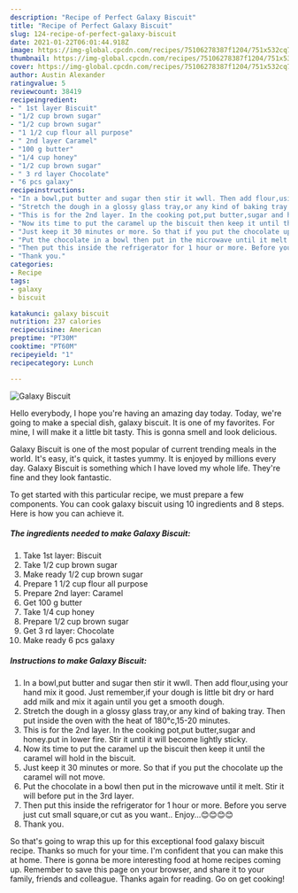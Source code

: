 ```yaml
---
description: "Recipe of Perfect Galaxy Biscuit"
title: "Recipe of Perfect Galaxy Biscuit"
slug: 124-recipe-of-perfect-galaxy-biscuit
date: 2021-01-22T06:01:44.918Z
image: https://img-global.cpcdn.com/recipes/75106278387f1204/751x532cq70/galaxy-biscuit-recipe-main-photo.jpg
thumbnail: https://img-global.cpcdn.com/recipes/75106278387f1204/751x532cq70/galaxy-biscuit-recipe-main-photo.jpg
cover: https://img-global.cpcdn.com/recipes/75106278387f1204/751x532cq70/galaxy-biscuit-recipe-main-photo.jpg
author: Austin Alexander
ratingvalue: 5
reviewcount: 38419
recipeingredient:
- " 1st layer Biscuit"
- "1/2 cup brown sugar"
- "1/2 cup brown sugar"
- "1 1/2 cup flour all purpose"
- " 2nd layer Caramel"
- "100 g butter"
- "1/4 cup honey"
- "1/2 cup brown sugar"
- " 3 rd layer Chocolate"
- "6 pcs galaxy"
recipeinstructions:
- "In a bowl,put butter and sugar then stir it wwll. Then add flour,using your hand mix it good. Just remember,if your dough is little bit dry or hard add milk and mix it again until you get a smooth dough."
- "Stretch the dough in a glossy glass tray,or any kind of baking tray. Then put inside the oven with the heat of 180°c,15-20 minutes."
- "This is for the 2nd layer. In the cooking pot,put butter,sugar and honey.put in lower fire. Stir it until it will become lightly sticky."
- "Now its time to put the caramel up the biscuit then keep it until the caramel will hold in the biscuit."
- "Just keep it 30 minutes or more. So that if you put the chocolate up the caramel will not move."
- "Put the chocolate in a bowl then put in the microwave until it melt. Stir it will before put in the 3rd layer."
- "Then put this inside the refrigerator for 1 hour or more. Before you serve just cut small square,or cut as you want.. Enjoy...😊😊😊😊"
- "Thank you."
categories:
- Recipe
tags:
- galaxy
- biscuit

katakunci: galaxy biscuit 
nutrition: 237 calories
recipecuisine: American
preptime: "PT30M"
cooktime: "PT60M"
recipeyield: "1"
recipecategory: Lunch

---
```



![Galaxy Biscuit](https://img-global.cpcdn.com/recipes/75106278387f1204/751x532cq70/galaxy-biscuit-recipe-main-photo.jpg)

Hello everybody, I hope you're having an amazing day today. Today, we're going to make a special dish, galaxy biscuit. It is one of my favorites. For mine, I will make it a little bit tasty. This is gonna smell and look delicious.



Galaxy Biscuit is one of the most popular of current trending meals in the world. It's easy, it's quick, it tastes yummy. It is enjoyed by millions every day. Galaxy Biscuit is something which I have loved my whole life. They're fine and they look fantastic.


To get started with this particular recipe, we must prepare a few components. You can cook galaxy biscuit using 10 ingredients and 8 steps. Here is how you can achieve it.

<!--inarticleads1-->

##### The ingredients needed to make Galaxy Biscuit:

1. Take  1st layer: Biscuit
1. Take 1/2 cup brown sugar
1. Make ready 1/2 cup brown sugar
1. Prepare 1 1/2 cup flour all purpose
1. Prepare  2nd layer: Caramel
1. Get 100 g butter
1. Take 1/4 cup honey
1. Prepare 1/2 cup brown sugar
1. Get  3 rd layer: Chocolate
1. Make ready 6 pcs galaxy




<!--inarticleads2-->

##### Instructions to make Galaxy Biscuit:

1. In a bowl,put butter and sugar then stir it wwll. Then add flour,using your hand mix it good. Just remember,if your dough is little bit dry or hard add milk and mix it again until you get a smooth dough.
1. Stretch the dough in a glossy glass tray,or any kind of baking tray. Then put inside the oven with the heat of 180°c,15-20 minutes.
1. This is for the 2nd layer. In the cooking pot,put butter,sugar and honey.put in lower fire. Stir it until it will become lightly sticky.
1. Now its time to put the caramel up the biscuit then keep it until the caramel will hold in the biscuit.
1. Just keep it 30 minutes or more. So that if you put the chocolate up the caramel will not move.
1. Put the chocolate in a bowl then put in the microwave until it melt. Stir it will before put in the 3rd layer.
1. Then put this inside the refrigerator for 1 hour or more. Before you serve just cut small square,or cut as you want.. Enjoy...😊😊😊😊
1. Thank you.




So that's going to wrap this up for this exceptional food galaxy biscuit recipe. Thanks so much for your time. I'm confident that you can make this at home. There is gonna be more interesting food at home recipes coming up. Remember to save this page on your browser, and share it to your family, friends and colleague. Thanks again for reading. Go on get cooking!
